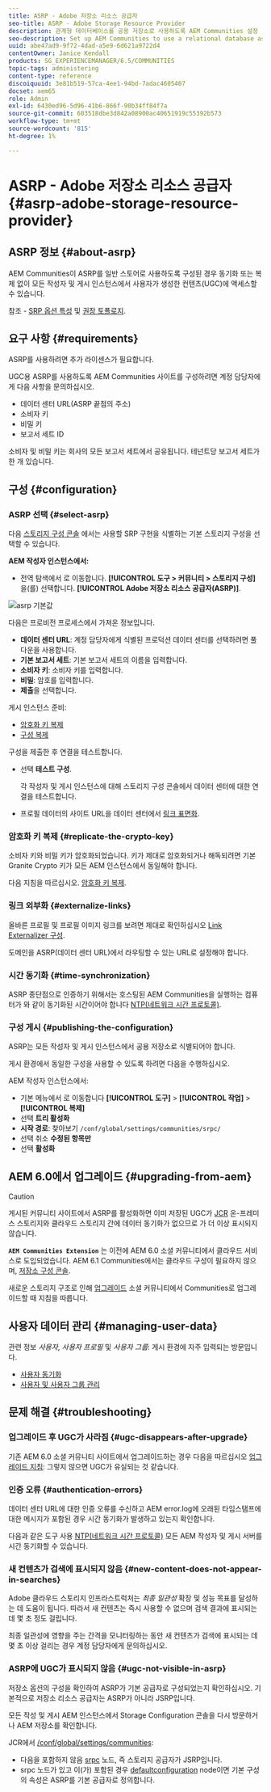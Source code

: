 ```yaml
---
title: ASRP - Adobe 저장소 리소스 공급자
seo-title: ASRP - Adobe Storage Resource Provider
description: 관계형 데이터베이스를 공용 저장소로 사용하도록 AEM Communities 설정
seo-description: Set up AEM Communities to use a relational database as its common store
uuid: abe47ad9-9f72-4dad-a5e9-6d621a9722d4
contentOwner: Janice Kendall
products: SG_EXPERIENCEMANAGER/6.5/COMMUNITIES
topic-tags: administering
content-type: reference
discoiquuid: 3e81b519-57ca-4ee1-94bd-7adac4605407
docset: aem65
role: Admin
exl-id: 6430ed96-5d96-41b6-866f-90b34ff84f7a
source-git-commit: 603518dbe3d842a08900ac40651919c55392b573
workflow-type: tm+mt
source-wordcount: '815'
ht-degree: 1%

---
```


# ASRP - Adobe 저장소 리소스 공급자 {#asrp-adobe-storage-resource-provider}

## ASRP 정보 {#about-asrp}

AEM Communities이 ASRP를 일반 스토어로 사용하도록 구성된 경우 동기화 또는 복제 없이 모든 작성자 및 게시 인스턴스에서 사용자가 생성한 컨텐츠(UGC)에 액세스할 수 있습니다.

참조 - [SRP 옵션 특성](/help/communities/working-with-srp.md#characteristics-of-srp-options) 및 [권장 토폴로지](/help/communities/topologies.md).

## 요구 사항 {#requirements}

ASRP를 사용하려면 추가 라이센스가 필요합니다.

UGC용 ASRP를 사용하도록 AEM Communities 사이트를 구성하려면 계정 담당자에게 다음 사항을 문의하십시오.

* 데이터 센터 URL(ASRP 끝점의 주소)
* 소비자 키
* 비밀 키
* 보고서 세트 ID

소비자 및 비밀 키는 회사의 모든 보고서 세트에서 공유됩니다. 테넌트당 보고서 세트가 한 개 있습니다.

## 구성 {#configuration}

### ASRP 선택 {#select-asrp}

다음 [스토리지 구성 콘솔](/help/communities/srp-config.md) 에서는 사용할 SRP 구현을 식별하는 기본 스토리지 구성을 선택할 수 있습니다.

**AEM 작성자 인스턴스에서:**

* 전역 탐색에서 로 이동합니다. **[!UICONTROL 도구 > 커뮤니티 > 스토리지 구성]** 을(를) 선택합니다. **[!UICONTROL Adobe 저장소 리소스 공급자(ASRP)]**.

![asrp 기본값](assets/asrp-default.png)

다음은 프로비전 프로세스에서 가져온 정보입니다.

* **데이터 센터 URL**: 계정 담당자에게 식별된 프로덕션 데이터 센터를 선택하려면 풀다운을 사용합니다.
* **기본 보고서 세트**: 기본 보고서 세트의 이름을 입력합니다.
* **소비자 키**: 소비자 키를 입력합니다.
* **비밀**: 암호를 입력합니다.
* **제출**&#x200B;을 선택합니다.

게시 인스턴스 준비:

* [암호화 키 복제](#replicate-the-crypto-key)
* [구성 복제](#publishing-the-configuration)

구성을 제출한 후 연결을 테스트합니다.

* 선택 **테스트 구성**.

   각 작성자 및 게시 인스턴스에 대해 스토리지 구성 콘솔에서 데이터 센터에 대한 연결을 테스트합니다.

* 프로필 데이터의 사이트 URL을 데이터 센터에서 [링크 표면화](#externalize-links).

### 암호화 키 복제 {#replicate-the-crypto-key}

소비자 키와 비밀 키가 암호화되었습니다. 키가 제대로 암호화되거나 해독되려면 기본 Granite Crypto 키가 모든 AEM 인스턴스에서 동일해야 합니다.

다음 지침을 따르십시오. [암호화 키 복제](/help/communities/deploy-communities.md#replicate-the-crypto-key).

### 링크 외부화 {#externalize-links}

올바른 프로필 및 프로필 이미지 링크를 보려면 제대로 확인하십시오 [Link Externalizer 구성](/help/sites-developing/externalizer.md).

도메인을 ASRP(데이터 센터 URL)에서 라우팅할 수 있는 URL로 설정해야 합니다.

### 시간 동기화 {#time-synchronization}

ASRP 종단점으로 인증하기 위해서는 호스팅된 AEM Communities을 실행하는 컴퓨터가 와 같이 동기화된 시간이어야 합니다 [NTP(네트워크 시간 프로토콜)](https://www.ntp.org/).

### 구성 게시 {#publishing-the-configuration}

ASRP는 모든 작성자 및 게시 인스턴스에서 공용 저장소로 식별되어야 합니다.

게시 환경에서 동일한 구성을 사용할 수 있도록 하려면 다음을 수행하십시오.

AEM 작성자 인스턴스에서:

* 기본 메뉴에서 로 이동합니다 **[!UICONTROL 도구]** > **[!UICONTROL 작업]** > **[!UICONTROL 복제]**
* 선택 **트리 활성화**
* **시작 경로**: 찾아보기 `/conf/global/settings/communities/srpc/`
* 선택 취소 **수정된 항목만**
* 선택 **활성화**

## AEM 6.0에서 업그레이드 {#upgrading-from-aem}

>[!CAUTION]
>
>게시된 커뮤니티 사이트에서 ASRP를 활성화하면 이미 저장된 UGC가 [JCR](/help/communities/jsrp.md) 온-프레미스 스토리지와 클라우드 스토리지 간에 데이터 동기화가 없으므로 가 더 이상 표시되지 않습니다.

**`AEM Communities Extension`** 는 이전에 AEM 6.0 소셜 커뮤니티에서 클라우드 서비스로 도입되었습니다. AEM 6.1 Communities에서는 클라우드 구성이 필요하지 않으며, [저장소 구성 콘솔](/help/communities/srp-config.md).

새로운 스토리지 구조로 인해 [업그레이드](/help/communities/upgrade.md#adobe-cloud-storage) 소셜 커뮤니티에서 Communities로 업그레이드할 때 지침을 따릅니다.

## 사용자 데이터 관리 {#managing-user-data}

관련 정보 *사용자*, *사용자 프로필* 및 *사용자 그룹*: 게시 환경에 자주 입력되는 방문입니다.

* [사용자 동기화](/help/communities/sync.md)
* [사용자 및 사용자 그룹 관리](/help/communities/users.md)

## 문제 해결 {#troubleshooting}

### 업그레이드 후 UGC가 사라짐 {#ugc-disappears-after-upgrade}

기존 AEM 6.0 소셜 커뮤니티 사이트에서 업그레이드하는 경우 다음을 따르십시오 [업그레이드 지침](/help/communities/upgrade.md#adobe-cloud-storage): 그렇지 않으면 UGC가 유실되는 것 같습니다.

### 인증 오류 {#authentication-errors}

데이터 센터 URL에 대한 인증 오류를 수신하고 AEM error.log에 오래된 타임스탬프에 대한 메시지가 포함된 경우 시간 동기화가 발생하고 있는지 확인합니다.

다음과 같은 도구 사용 [NTP(네트워크 시간 프로토콜)](https://www.ntp.org/) 모든 AEM 작성자 및 게시 서버를 시간 동기화할 수 있습니다.

### 새 컨텐츠가 검색에 표시되지 않음 {#new-content-does-not-appear-in-searches}

Adobe 클라우드 스토리지 인프라스트럭처는 *최종 일관성* 확장 및 성능 목표를 달성하는 데 도움이 됩니다. 따라서 새 컨텐츠는 즉시 사용할 수 없으며 검색 결과에 표시되는 데 몇 초 정도 걸립니다.

최종 일관성에 영향을 주는 간격을 모니터링하는 동안 새 컨텐츠가 검색에 표시되는 데 몇 초 이상 걸리는 경우 계정 담당자에게 문의하십시오.

### ASRP에 UGC가 표시되지 않음 {#ugc-not-visible-in-asrp}

저장소 옵션의 구성을 확인하여 ASRP가 기본 공급자로 구성되었는지 확인하십시오. 기본적으로 저장소 리소스 공급자는 ASRP가 아니라 JSRP입니다.

모든 작성 및 게시 AEM 인스턴스에서 Storage Configuration 콘솔을 다시 방문하거나 AEM 저장소를 확인합니다.

JCR에서 [/conf/global/settings/communities](https://localhost:4502/crx/de/index.jsp#/etc/socialconfig/):

* 다음을 포함하지 않음 [srpc](https://localhost:4502/crx/de/index.jsp#/conf/global/settings/communities/srp) 노드, 즉 스토리지 공급자가 JSRP입니다.
* srpc 노드가 있고 이(가) 포함된 경우 [defaultconfiguration](https://localhost:4502/crx/de/index.jsp#/conf/global/settings/communities/srp/defaultconfiguration) node이면 기본 구성의 속성은 ASRP를 기본 공급자로 정의합니다.
